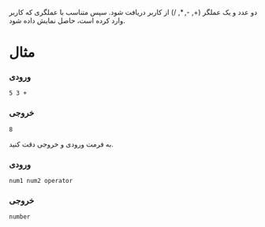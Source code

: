 دو عدد و یک عملگر (+, -, \*, /) از کاربر دریافت شود. سپس متناسب با عملگری که کاربر وارد کرده است، حاصل نمایش داده شود.

# مثال

### ورودی

```
5 3 +
```

### خروجی

```
8
```

به فرمت ورودی و خروجی دقت کنید.

### ورودی

```
num1 num2 operator
```

### خروجی

```
number
```
